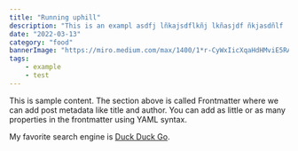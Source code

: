 ```yaml
---
title: "Running uphill"
description: "This is an exampl asdfj lñkajsdflkñj lkñasjdf ñkjasdñlf  ñlasjdfñlkjasdñl s adflja jkljasñdfjñl ñlkasdñlfj ñlasdjfñl asjdñfl jasñdlkfj ñlasdjfñldj das"
date: "2022-03-13"
category: "food"
bannerImage: "https://miro.medium.com/max/1400/1*r-CyWxIicXqaHdHMviE5RA.png"
tags:
    - example
    - test
---
```


This is sample content. The section above is called Frontmatter where we can add post metadata like title and author. You can add as little or as many properties in the frontmatter using YAML syntax.

My favorite search engine is [Duck Duck Go](https://duckduckgo.com).
